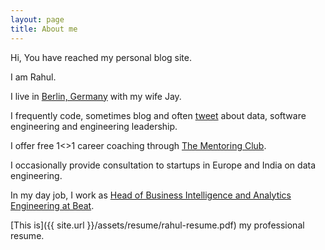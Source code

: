 ```yaml
---
layout: page
title: About me 
---
```


Hi, You have reached my personal blog site. 

I am Rahul.

I live in [Berlin, Germany](https://en.wikipedia.org/wiki/Berlin) with my wife Jay.

I frequently code, sometimes blog and often [tweet](https://twitter.com/rahulj51) about data, software engineering and engineering leadership.

I offer free 1<>1 career coaching through [The Mentoring Club](https://www.mentoring-club.com/the-mentors/rahul-jain). 

I occasionally provide consultation to startups in Europe and India on data engineering.

In my day job, I work as [Head of Business Intelligence and Analytics Engineering at Beat](https://www.linkedin.com/in/rahul-jain-83055b45/).

[This is]({{ site.url }}/assets/resume/rahul-resume.pdf) my professional resume. 


